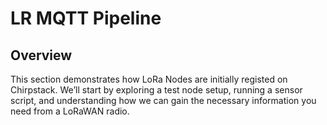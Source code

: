 # LR MQTT Pipeline

## Overview

This section demonstrates how LoRa Nodes are initially registed on Chirpstack. We’ll start by exploring a test node setup, running a sensor script, and understanding how we can gain the necessary information you need from a LoRaWAN radio. 
